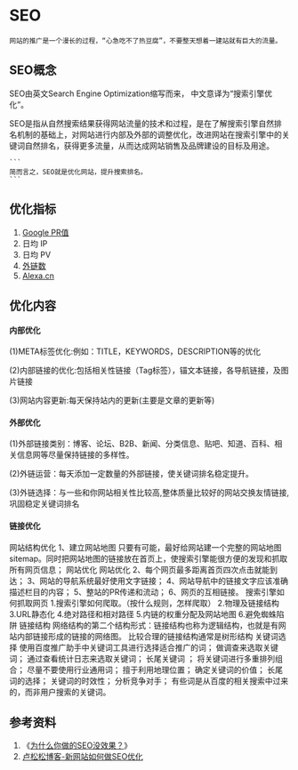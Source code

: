 # SEO

```
网站的推广是一个漫长的过程，“心急吃不了热豆腐”，不要整天想着一建站就有巨大的流量。
```

## SEO概念

SEO由英文Search Engine Optimization缩写而来， 中文意译为“搜索引擎优化”。

SEO是指从自然搜索结果获得网站流量的技术和过程，是在了解搜索引擎自然排名机制的基础上，对网站进行内部及外部的调整优化，改进网站在搜索引擎中的关键词自然排名，获得更多流量，从而达成网站销售及品牌建设的目标及用途。

    ```
    简而言之，SEO就是优化网站，提升搜索排名。
    ```

## 优化指标
1. [Google PR值](http://baike.baidu.com/link?url=k2TH1q_1KstE0I5b2ZzBEu1fL4aZ8ABXhxYrseEkZTeE0ZDUg_CihaXZfuaM-7AJ78ZcNz-3MAgS_ARFvrx0ha)
2. 日均 IP
3. 日均 PV
4. [外链数](http://baike.baidu.com/link?url=mTZeqSHbuQM8LfiKZmK0SQwH7ip6rzP4eF2Sg56y8gF2hKpil2oUurTytYJr6msRUZXlKfupg95BNG-Bxp8i3_)
5. [Alexa.cn](http://www.alexa.cn/)

## 优化内容

#### 内部优化

(1)META标签优化:例如：TITLE，KEYWORDS，DESCRIPTION等的优化

(2)内部链接的优化:包括相关性链接（Tag标签），锚文本链接，各导航链接，及图片链接

(3)网站内容更新:每天保持站内的更新(主要是文章的更新等)


#### 外部优化

(1)外部链接类别：博客、论坛、B2B、新闻、分类信息、贴吧、知道、百科、相关信息网等尽量保持链接的多样性。

(2)外链运营：每天添加一定数量的外部链接，使关键词排名稳定提升。

(3)外链选择：与一些和你网站相关性比较高,整体质量比较好的网站交换友情链接,巩固稳定关键词排名

#### 链接优化

网站结构优化
1、建立网站地图
只要有可能，最好给网站建一个完整的网站地图sitemap。同时把网站地图的链接放在首页上，使搜索引擎能很方便的发现和抓取所有网页信息；
网站优化
网站优化
2、每个网页最多距离首页四次点击就能到达；
3、网站的导航系统最好使用文字链接；
4、网站导航中的链接文字应该准确描述栏目的内容；
5、整站的PR传递和流动；
6、网页的互相链接。
搜索引擎如何抓取网页
1.搜索引擎如何爬取。（按什么规则，怎样爬取）
2.物理及链接结构
3.URL静态化
4.绝对路径和相对路径
5.内链的权重分配及网站地图
6.避免蜘蛛陷阱
链接结构
网络结构的第二个结构形式：链接结构也称为逻辑结构，也就是有网站内部链接形成的链接的网络图。
比较合理的链接结构通常是树形结构
关键词选择
使用百度推广助手中关键词工具进行选择适合推广的词；
做调查来选取关键词；
通过查看统计日志来选取关键词；
长尾关键词 ；
将关键词进行多重排列组合；
尽量不要使用行业通用词；
擅于利用地理位置；
确定关键词的价值；
长尾词的选择；
关键词的时效性；
分析竞争对手；
有些词是从百度的相关搜索中过来的，而非用户搜索的关键词。


## 参考资料

1. 《[为什么你做的SEO没效果？](http://tieba.baidu.com/p/3899909934)》
2. [卢松松博客-新网站如何做SEO优化](http://lusongsong.com/reed/334.html)